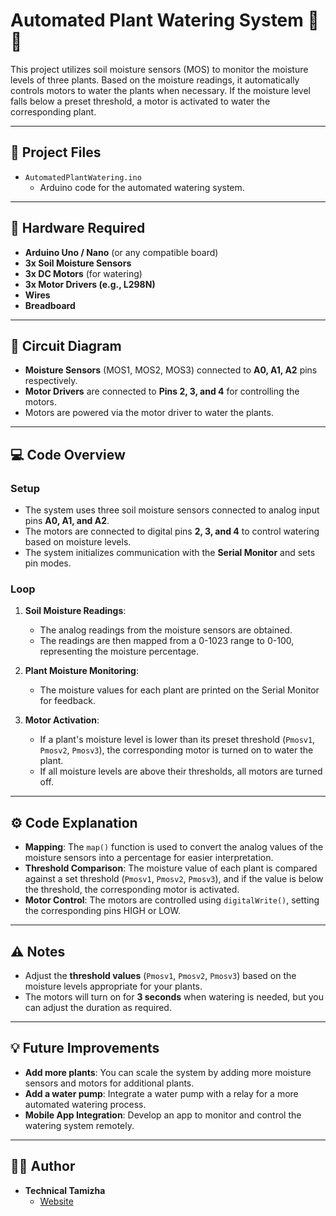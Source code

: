 

# **Automated Plant Watering System** 🌱💧

This project utilizes soil moisture sensors (MOS) to monitor the moisture levels of three plants. Based on the moisture readings, it automatically controls motors to water the plants when necessary. If the moisture level falls below a preset threshold, a motor is activated to water the corresponding plant.

---

## **📂 Project Files**

- `AutomatedPlantWatering.ino`  
  - Arduino code for the automated watering system.

---

## **🔧 Hardware Required**

- **Arduino Uno / Nano** (or any compatible board)
- **3x Soil Moisture Sensors**
- **3x DC Motors** (for watering)
- **3x Motor Drivers (e.g., L298N)**
- **Wires**
- **Breadboard**

---

## **🔨 Circuit Diagram**

- **Moisture Sensors** (MOS1, MOS2, MOS3) connected to **A0, A1, A2** pins respectively.
- **Motor Drivers** are connected to **Pins 2, 3, and 4** for controlling the motors.
- Motors are powered via the motor driver to water the plants.

---

## **💻 Code Overview**

### **Setup**

- The system uses three soil moisture sensors connected to analog input pins **A0, A1, and A2**.
- The motors are connected to digital pins **2, 3, and 4** to control watering based on moisture levels.
- The system initializes communication with the **Serial Monitor** and sets pin modes.

### **Loop**

1. **Soil Moisture Readings**:
    - The analog readings from the moisture sensors are obtained.
    - The readings are then mapped from a 0-1023 range to 0-100, representing the moisture percentage.
  
2. **Plant Moisture Monitoring**:
    - The moisture values for each plant are printed on the Serial Monitor for feedback.

3. **Motor Activation**:
    - If a plant's moisture level is lower than its preset threshold (`Pmosv1`, `Pmosv2`, `Pmosv3`), the corresponding motor is turned on to water the plant.
    - If all moisture levels are above their thresholds, all motors are turned off.

---

## **⚙️ Code Explanation**

- **Mapping**: The `map()` function is used to convert the analog values of the moisture sensors into a percentage for easier interpretation.
- **Threshold Comparison**: The moisture value of each plant is compared against a set threshold (`Pmosv1`, `Pmosv2`, `Pmosv3`), and if the value is below the threshold, the corresponding motor is activated.
- **Motor Control**: The motors are controlled using `digitalWrite()`, setting the corresponding pins HIGH or LOW.

---

## **⚠️ Notes**

- Adjust the **threshold values** (`Pmosv1`, `Pmosv2`, `Pmosv3`) based on the moisture levels appropriate for your plants.
- The motors will turn on for **3 seconds** when watering is needed, but you can adjust the duration as required.

---

## **💡 Future Improvements**

- **Add more plants**: You can scale the system by adding more moisture sensors and motors for additional plants.
- **Add a water pump**: Integrate a water pump with a relay for a more automated watering process.
- **Mobile App Integration**: Develop an app to monitor and control the watering system remotely.

---

## **👨‍💻 Author**

- **Technical Tamizha**  
  - [Website](https://www.procreativehub.com)

